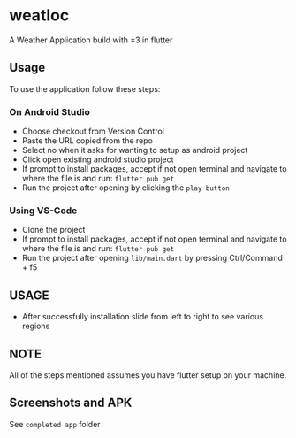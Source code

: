 # weatloc

A Weather Application build with =3 in flutter

## Usage

To use the application follow these steps:

### On Android Studio

- Choose checkout from Version Control
- Paste the URL copied from the repo
- Select no when it asks for wanting to setup as android project
- Click open existing android studio project
- If prompt to install packages, accept if not open terminal and navigate to where the file is and run:
  `flutter pub get`
- Run the project after opening by clicking the `play button`

### Using VS-Code

- Clone the project
- If prompt to install packages, accept if not open terminal and navigate to where the file is and run:
  `flutter pub get`
- Run the project after opening `lib/main.dart` by pressing Ctrl/Command + f5

## USAGE

- After successfully installation slide from left to right to see various regions

## NOTE

All of the steps mentioned assumes you have flutter setup on your machine.

## Screenshots and APK

See `completed app` folder
